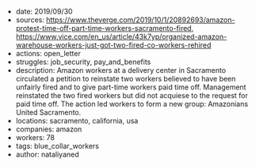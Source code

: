 - date: 2019/09/30
- sources: https://www.theverge.com/2019/10/1/20892693/amazon-protest-time-off-part-time-workers-sacramento-fired, https://www.vice.com/en_us/article/43k7yp/organized-amazon-warehouse-workers-just-got-two-fired-co-workers-rehired
- actions: open_letter
- struggles: job_security, pay_and_benefits
- description: Amazon workers at a delivery center in Sacramento circulated a petition to reinstate two workers believed to have been unfairly fired and to give part-time workers paid time off. Management reinstated the two fired workers but did not acquiese to the request for paid time off. The action led workers to form a new group: Amazonians United Sacramento. 
- locations: sacramento, california, usa
- companies: amazon
- workers: 78
- tags: blue_collar_workers
- author: nataliyaned
